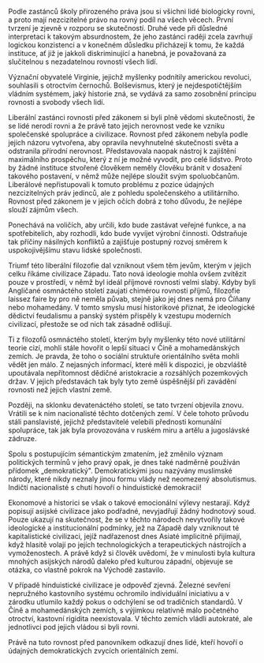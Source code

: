 Podle zastánců školy přirozeného práva jsou si všichni lidé biologicky rovni, a proto mají nezcizitelné právo na rovný podíl na všech věcech. První tvrzení je zjevně v rozporu se skutečností. Druhé vede při důsledné interpretaci k takovým absurdnostem, že jeho zastánci raději zcela zavrhují logickou konzistenci a v konečném důsledku přicházejí k tomu, že každá instituce, ať již je jakkoli diskriminující a hanebná, je považovaná za slučitelnou s nezadatelnou rovností všech lidí.

Význační obyvatelé Virginie, jejichž myšlenky podnítily americkou revoluci, souhlasili s otroctvím černochů. Bolševismus, který je nejdespotičtějším vládním systémem, jaký historie zná, se vydává za samo zosobnění principu rovnosti a svobody všech lidí.

Liberální zastánci rovnosti před zákonem si byli plně vědomi skutečnosti, že se lidé nerodí rovni a že právě tato jejich nerovnost vede ke vzniku společenské spolupráce a civilizace. Rovnost před zákonem nebyla podle jejich názoru vytvořena, aby opravila nevyhnutelné skutečnosti světa a odstranila přírodní nerovnost. Představovala naopak nástroj k zajištění maximálního prospěchu, který z ní je možné vyvodit, pro celé lidstvo. Proto by žádné instituce stvořené člověkem neměly člověku bránit v dosažení takového postavení, v němž může nejlépe sloužit svým spoluobčanům. Liberálové nepřistupovali k tomuto problému z pozice údajných nezcizitelných práv jedinců, ale z pohledu společenského a utilitárního. Rovnost před zákonem je v jejich očích dobrá z toho důvodu, že nejlépe slouží zájmům všech.

Ponechává na voličích, aby určili, kdo bude zastávat veřejné funkce, a na spotřebitelích, aby rozhodli, kdo bude vyvíjet výrobní činnosti. Odstraňuje tak příčiny násilných konfliktů a zajišťuje postupný rozvoj směrem k uspokojivějšímu stavu lidské společnosti.

Triumf této liberální filozofie dal vzniknout všem těm jevům, kterým v jejich celku říkáme civilizace Západu. Tato nová ideologie mohla ovšem zvítězit pouze v prostředí, v němž byl ideál příjmové rovnosti velmi slabý. Kdyby byli Angličané osmnáctého století zaujati chimérou rovnosti příjmů, filozofie laissez faire by pro ně neměla půvab, stejně jako jej dnes nemá pro Číňany nebo mohamedány. V tomto smyslu musí historikové přiznat, že ideologické dědictví feudalismu a panský systém přispěly k vzestupu moderních civilizací, přestože se od nich tak zásadně odlišují.

Ti z filozofů osmnáctého století, kterým byly myšlenky této nové utilitární teorie cizí, mohli stále hovořit o lepší situaci v Číně a mohamedánských zemích. Je pravda, že toho o sociální struktuře orientálního světa mohli vědět jen málo. Z nejasných informací, které měli k dispozici, je obzvláště upoutávala nepřítomnost dědičné aristokracie a rozsáhlých pozemkových držav. V jejich představách tak byly tyto země úspěšnější při zavádění rovnosti než jejich vlastní země.

Později, na sklonku devatenáctého století, se tato tvrzení objevila znovu. Vrátili se k nim nacionalisté těchto dotčených zemí. V čele tohoto průvodu stáli panslavisté, jejichž představitelé velebili přednosti komunální spolupráce, tak jak byla provozována v ruském miru a artělu a jugoslávské zádruze.

Spolu s postupujícím sémantickým zmatením, jež změnilo význam politických termínů v jeho pravý opak, je dnes také nadměrně používán přídomek „demokratický". Demokratickými jsou nazývány muslimské národy, které nikdy neznaly jinou formu vlády než neomezený absolutismus. Indičtí nacionalisté s chutí hovoří o hinduistické demokracii!

Ekonomové a historici se však o takové emocionální výlevy nestarají. Když popisují asijské civilizace jako podřadné, nevyjadřují žádný hodnotový soud. Pouze ukazují na skutečnost, že se v těchto národech nevytvořily takové ideologické a institucionální podmínky, jež na Západě daly vzniknout té kapitalistické civilizaci, jejíž nadřazenost dnes Asiaté implicitně přijímají, když hlasitě volají po jejích technologických a terapeutických nástrojích a vymoženostech. A právě když si člověk uvědomí, že v minulosti byla kultura mnohých asijských národů daleko před kulturou západní, objevuje se otázka, co vlastně pokrok na Východě zastavilo.

V případě hinduistické civilizace je odpověď zjevná. Železné sevření nepružného kastovního systému ochromilo individuální iniciativu a v zárodku utlumilo každý pokus o odchýlení se od tradičních standardů. V Číně a mohamedánských zemích, s výjimkou relativně málo početného otroctví, kastovní rigidita neexistovala. V těchto zemích vládli autokraté, ale jednotlivci pod jejich vládou si byli rovni.

Právě na tuto rovnost před panovníkem odkazují dnes lidé, kteří hovoří o údajných demokratických zvycích orientálních zemí.